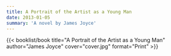 ```yaml
---
title: A Portrait of the Artist as a Young Man
date: 2013-01-05
summary: 'A novel by James Joyce'
---
```


{{< booklist/book
title="A Portrait of the Artist as a Young Man"
author="James Joyce"
cover="cover.jpg"
format="Print" >}}
